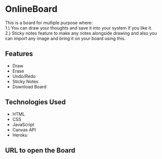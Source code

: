 # OnlineBoard
This is a board for multiple purpose where:</br>
1.) You can draw your thoughts and save it into your system if you like it.</br>
2.) Sticky notes feature to make any notes alongside drawing and also you can import any image and bring it on your board using this.</br>

## Features </br>
* Draw
* Erase
* Undo/Redo
* Sticky Notes
* Download Board

## Technologies Used </br>
* HTML
* CSS
* JavaScript
* Canvas API
* Heroku

## URL to open the Board

